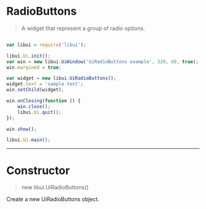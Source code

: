 
# RadioButtons

> A widget that represent a group of radio options.

```js

var libui = require('libui');

libui.Ui.init();
var win = new libui.UiWindow('UiRadioButtons example', 320, 60, true);
win.margined = true;

var widget = new libui.UiRadioButtons();
widget.text = 'sample text';
win.setChild(widget);

win.onClosing(function () {
	win.close();
	libui.Ui.quit();
});

win.show();

libui.Ui.main();


```

---

# Constructor

> new libui.UiRadioButtons()

Create a new UiRadioButtons object.


